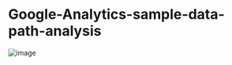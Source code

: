 # Google-Analytics-sample-data-path-analysis

![image](https://github.com/albeelau/Google-Analytics-sample-data-path-analysis/assets/77976477/aa847855-84cb-4492-b65a-42d7ee49b811)
